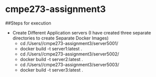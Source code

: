 # cmpe273-assignment3
##Steps for execution
 - Create Different Application servers (I have created three separate directories to create Separate Docker Images)
    -  cd /Users/<username>/cmpe273-assignment3/server5001/
    -  docker build -t server1:latest .
    -  cd /Users/<username>/cmpe273-assignment3/server5002/
    -  docker build -t server2:latest .
    -  cd /Users/<username>/cmpe273-assignment3/server5003/
    -  docker build -t server3:latest .
